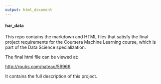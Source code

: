 ```yaml
---
output: html_document
---
```


#### har_data

This repo contains the markdown and HTML files that satisfy the final project requirements for the Coursera Machine Learning course, which is part of the Data Science specialization.

The final html file can be viewed at:

http://rpubs.com/nateao/59966

It contains the full description of this project.